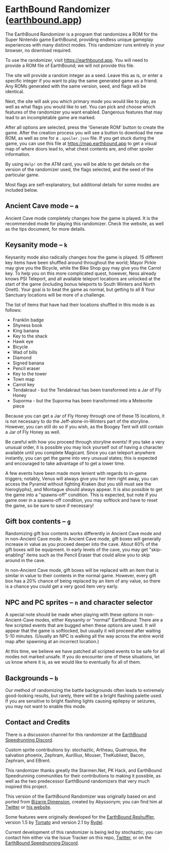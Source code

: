 # EarthBound Randomizer ([earthbound.app](https://earthbound.app))

The EarthBound Randomizer is a program that randomizes a ROM for the Super Nintendo game EarthBound, providing endless unique gameplay experiences with many distinct modes. This randomizer runs entirely in your browser, no download required.

To use the randomizer, visit https://earthbound.app. You will need to provide a ROM file of EarthBound; we will not provide this file.

The site will provide a random integer as a seed. Leave this as is, or enter a specific integer if you want to play the same generated game as a friend. Any ROMs generated with the same version, seed, and flags will be identical.

Next, the site will ask you which primary mode you would like to play, as well as what flags you would like to set. You can pick and choose which features of the randomizer you want enabled. Dangerous features that may lead to an incompletable game are marked.

After all options are selected, press the 'Generate ROM' button to create the game. After the creation process you will see a button to download the new ROM, as well as one for a `.spoiler.json` file. If you get stuck during the game, you can use this file at https://map.earthbound.app to get a visual map of where doors lead to, what chest contents are, and other spoiler information.

By using `Help!` on the ATM card, you will be able to get details on the version of the randomizer used, the flags selected, and the seed of the particular game.

Most flags are self-explanatory, but additional details for some modes are included below.

## Ancient Cave mode – `a`

Ancient Cave mode completely changes how the game is played. It is the recommended mode for playing this randomizer. Check the website, as well as the tips document, for more details.

## Keysanity mode – `k`

Keysanity mode also radically changes how the game is played. 15 different key items have been shuffled around throughout the world; Mayor Pirkle may give you the Bicycle, while the Bike Shop guy may give you the Carrot key. To help you on this more complicated quest, however, Ness already knows PSI Teleport, and all available teleport locations are unlocked at the start of the game (including bonus teleports to South Winters and North Onett). Your goal is to beat the game as normal, but getting to all 8 Your Sanctuary locations will be more of a challenge.

The list of items that have had their locations shuffled in this mode is as follows:
- Franklin badge
- Shyness book
- King banana
- Key to the shack
- Hawk eye
- Bicycle
- Wad of bills
- Diamond
- Signed banana
- Pencil eraser
- Key to the tower
- Town map
- Carrot key
- Tendakraut - but the Tendakraut has been transformed into a Jar of Fly Honey
- Suporma - but the Suporma has been transformed into a Meteorite piece

Because you can get a Jar of Fly Honey through one of these 15 locations, it is not necessary to do the Jeff-alone-in-Winters part of the storyline. However, you can still do so if you wish, as the Boogey Tent will still contain a Jar of Fly Honey as well.

Be careful with how you proceed through storyline events! If you take a very unusual order, it is possible you may lock yourself out of having a character available until you complete Magicant. Since you can teleport anywhere instantly, you can get the game into very unusual states; this is expected and encouraged to take advantage of to get a lower time.

A few events have been made more lenient with regards to in-game triggers; notably, Venus will always give you her item right away, you can access the Pyramid without fighting Kraken (but you still must see the hieroglyphs), and Montague should always appear. It is also possible to get the game into a "spawns-off" condition. This is expected, but note if you game over in a spawns-off condition, you may softlock and have to reset the game, so be sure to save if necessary!

## Gift box contents – `g`

Randomizing gift box contents works differently in Ancient Cave mode and in non-Ancient Cave mode. In Ancient Cave mode, gift boxes will generally increase in value as you proceed deeper into the cave. About 60% of the gift boxes will be equipment. In early levels of the cave, you may get "skip-enabling" items such as the Pencil Eraser that could allow you to skip around in the cave.

In non-Ancient Cave mode, gift boxes will be replaced with an item that is similar in value to their contents in the normal game. However, every gift box has a 20% chance of being replaced by an item of any value, so there is a chance you could get a very good item very early.

## NPC and PC sprites – `n` and character selector

A special note should be made when playing with these options in non-Ancient-Cave modes, either Keysanity or "normal" EarthBound: There are a few scripted events that are bugged when these options are used. It will appear that the game is softlocked, but usually it will proceed after waiting 5-10 minutes. (Usually an NPC is walking all the way across the entire world map after spawning at an incorrect location.)

At this time, we believe we have patched all scripted events to be safe for all modes not marked unsafe. If you do encounter one of these situations, let us know where it is, as we would like to eventually fix all of them.

## Backgrounds – `b`

Our method of randomizing the battle backgrounds often leads to extremely good-looking results, but rarely, there will be a bright flashing palette used. If you are sensitive to bright flashing lights causing epilepsy or seizures, you may not want to enable this mode.

## Contact and Credits

There is a discussion channel for this randomizer at the [EarthBound Speedrunning Discord](https://discord.gg/WWVYwkE).

Custom sprite contributions by: stochaztic, Artheau, Quatropus, the salvation phoenix, Zephram, Aurilliux, Mouser, TheKubliest, Bacon, Zephram, and EBrent.

This randomizer thanks greatly the Starmen.Net, PK Hack, and EarthBound Speedrunning communities for their contributions to making it possible, as well as the two predecessor EarthBound randomizers that very much inspired this project.

This version of the EarthBound Randomizer was originally based on and ported from [Bizarre Dimension](https://github.com/abyssonym/bizarre_dimension), created by Abyssonym; you can find him at [Twitter](https://www.twitter.com/abyssonym) or [his website](http://www.abyssonym.com/).

Some features were originally developed for the [EarthBound Reshuffler](https://earthboundcentral.com/reshuffler/), version 1.5 by [Tomato](https://twitter.com/ClydeMandelin) and version 2.1 by [Rydel](https://forum.starmen.net/forum/Community/PKHack/EarthBound-Reshuffler-2-0). 

Current development of this randomizer is being led by stochaztic; you can contact him either via the Issue Tracker on this repo, [Twitter](https://www.twitter.com/stochaztic), or on the [EarthBound Speedrunning Discord](https://discord.gg/WWVYwkE).

